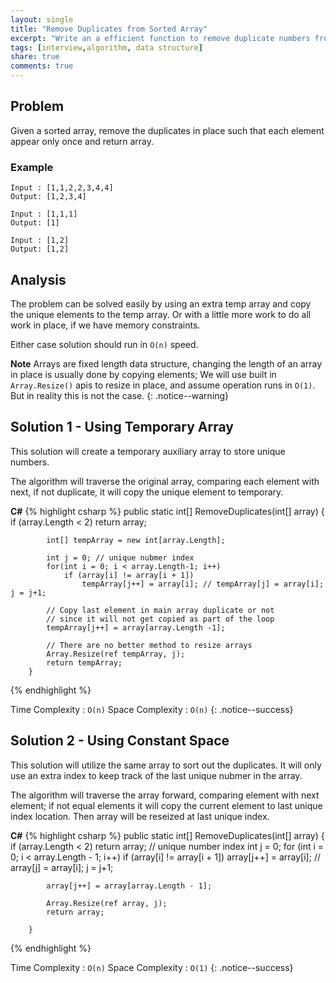 ```yaml
---
layout: single
title: "Remove Duplicates from Sorted Array"
excerpt: "Write an a efficient function to remove duplicate numbers from a sorted array"
tags: [interview,algorithm, data structure]
share: true
comments: true
---
```


## Problem

Given a sorted array, remove the duplicates in place such that each element appear only once and return array.

### Example

    Input : [1,1,2,2,3,4,4]
    Output: [1,2,3,4]

    Input : [1,1,1]
    Output: [1]

    Input : [1,2]
    Output: [1,2]

## Analysis

The problem can be solved easily by using an extra temp array and copy the unique elements to the temp array. Or with a little more work to do all work in place, if we have memory constraints.

Either case solution should run in `O(n)` speed.

**Note** Arrays are fixed length data structure, changing the length of an array in place is usually done by copying elements; We will use built in  `Array.Resize()` apis to resize in place, and assume operation runs in `O(1)`. But in reality this is not the case.
{: .notice--warning}

## Solution 1 - Using Temporary Array

This solution will create a temporary auxiliary array to store unique numbers.

The algorithm will traverse the original array, comparing each element with next, if not duplicate, it will copy the unique element to temporary.

**C#**
{% highlight csharp %}
        public static int[] RemoveDuplicates(int[] array)
        {
            if (array.Length < 2)
                return array;

            int[] tempArray = new int[array.Length];

            int j = 0; // unique nubmer index
            for(int i = 0; i < array.Length-1; i++)
                if (array[i] != array[i + 1])
                    tempArray[j++] = array[i]; // tempArray[j] = array[i]; j = j+1;

            // Copy last element in main array duplicate or not
            // since it will not get copied as part of the loop
            tempArray[j++] = array[array.Length -1];

            // There are no better method to resize arrays
            Array.Resize(ref tempArray, j);
            return tempArray;
        }
{% endhighlight %}

Time Complexity  : `O(n)`
Space Complexity : `O(n)`
{: .notice--success}

## Solution 2 - Using Constant Space

This solution will utilize the same array to sort out the duplicates. It will only use an extra index to keep track of the last unique nubmer in the array.

The algorithm will traverse the array forward, comparing element with next element; if not equal elements it will copy the current element to last unique index location. Then array will be reseized at last unique index.

**C#**
{% highlight csharp %}
        public static int[] RemoveDuplicates(int[] array)
        {
            if (array.Length < 2)
                return array;
            // unique number index
            int j = 0;
            for (int i = 0; i < array.Length - 1; i++)
                if (array[i] != array[i + 1])
                    array[j++] = array[i]; // array[j] = array[i]; j = j+1;

            array[j++] = array[array.Length - 1];

            Array.Resize(ref array, j);
            return array;

        }

{% endhighlight %}

Time Complexity  : `O(n)`
Space Complexity : `O(1)`
{: .notice--success}
